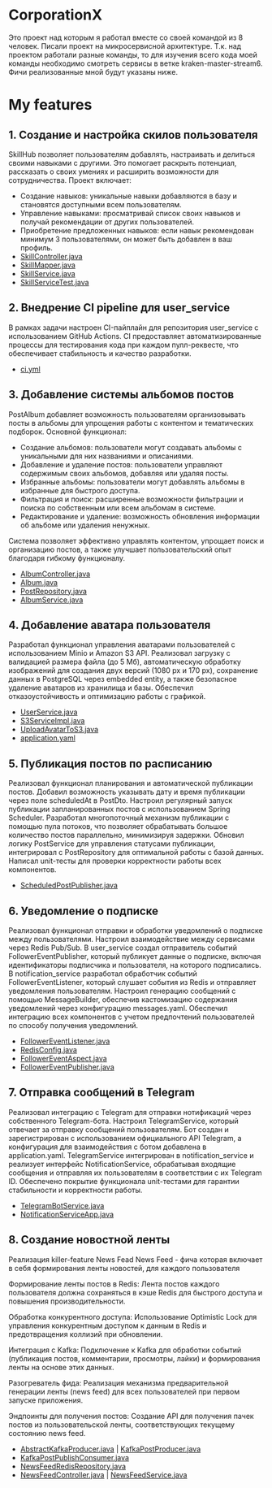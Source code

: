 # CorporationX

Это проект над которым я работал вместе со своей командой из 8 человек. Писали проект на микросервисной архитектуре. Т.к. над проектом работали разные команды, то для изучения всего кода моей команды необходимо смотреть сервисы в ветке kraken-master-stream6. Фичи реализованные мной будут указаны ниже.

# My features

## 1. Создание и настройка скилов пользователя
SkillHub позволяет пользователям добавлять, настраивать и делиться своими навыками с другими. Это помогает раскрыть потенциал, рассказать о своих умениях и расширить возможности для сотрудничества. Проект включает:
-	Создание навыков: уникальные навыки добавляются в базу и становятся доступными всем пользователям.
-	Управление навыками: просматривай список своих навыков и получай рекомендации от других пользователей.
-	Приобретение предложенных навыков: если навык рекомендован минимум 3 пользователями, он может быть добавлен в ваш профиль.
-	[SkillController.java](https://github.com/CorporationX/user_service/blob/feature-BJS2-26808/src/main/java/school/faang/user_service/controller/SkillController.java)
- [SkillMapper.java](https://github.com/CorporationX/user_service/blob/feature-BJS2-26808/src/main/java/school/faang/user_service/mapper/SkillMapper.java)
- [SkillService.java](https://github.com/CorporationX/user_service/blob/feature-BJS2-26808/src/main/java/school/faang/user_service/service/SkillService.java)
- [SkillServiceTest.java](https://github.com/CorporationX/user_service/blob/feature-BJS2-26808/src/test/java/school/faang/user_service/service/SkillServiceTest.java)

## 2. Внедрение CI pipeline для user_service
В рамках задачи настроен CI-пайплайн для репозитория user_service с использованием GitHub Actions. CI предоставляет автоматизированные процессы для тестирования кода при каждом пулл-реквесте, что обеспечивает стабильность и качество разработки. 
- [ci.yml](https://github.com/CorporationX/user_service/blob/feature-BJS2-26837/.github/workflows/ci.yml)

## 3. Добавление системы альбомов постов
PostAlbum добавляет возможность пользователям организовывать посты в альбомы для упрощения работы с контентом и тематических подборок. Основной функционал:
-	Создание альбомов: пользователи могут создавать альбомы с уникальными для них названиями и описаниями.
-	Добавление и удаление постов: пользователи управляют содержимым своих альбомов, добавляя или удаляя посты.
-	Избранные альбомы: пользователи могут добавлять альбомы в избранные для быстрого доступа.
-	Фильтрация и поиск: расширенные возможности фильтрации и поиска по собственным или всем альбомам в системе.
-	Редактирование и удаление: возможность обновления информации об альбоме или удаления ненужных.

  Система позволяет эффективно управлять контентом, упрощает поиск и организацию постов, а также улучшает пользовательский опыт благодаря гибкому функционалу.
- [AlbumController.java](https://github.com/CorporationX/post_service/blob/feature-BJS2-26856/src/main/java/faang/school/postservice/controller/AlbumController.java)
- [Album.java](https://github.com/CorporationX/post_service/blob/feature-BJS2-26856/src/main/java/faang/school/postservice/model/Album.java)
- [PostRepository.java](https://github.com/CorporationX/post_service/blob/feature-BJS2-26856/src/main/java/faang/school/postservice/repository/PostRepository.java)
- [AlbumService.java](https://github.com/CorporationX/post_service/blob/feature-BJS2-26856/src/main/java/faang/school/postservice/service/AlbumService.java)

## 4. Добавление аватара пользователя 
Разработал функционал управления аватарами пользователей с использованием Minio и Amazon S3 API. Реализовал загрузку с валидацией размера файла (до 5 Мб), автоматическую обработку изображений для создания двух версий (1080 px и 170 px), сохранение данных в PostgreSQL через embedded entity, а также безопасное удаление аватаров из хранилища и базы. Обеспечил отказоустойчивость и оптимизацию работы с графикой.
- [UserService.java](https://github.com/CorporationX/user_service/blob/feature-BJS2-26872/src/main/java/school/faang/user_service/service/user/UserService.java)
- [S3ServiceImpl.java](https://github.com/CorporationX/user_service/blob/feature-BJS2-26872/src/main/java/school/faang/user_service/service/s3/S3ServiceImpl.java)
- [UploadAvatarToS3.java](https://github.com/CorporationX/user_service/blob/feature-BJS2-26872/src/main/java/school/faang/user_service/service/s3/UploadAvatarToS3.java)
- [application.yaml](https://github.com/CorporationX/user_service/blob/feature-BJS2-26872/src/main/resources/application.yaml)

## 5. Публикация постов по расписанию
Реализовал функционал планирования и автоматической публикации постов. Добавил возможность указывать дату и время публикации через поле scheduledAt в PostDto. Настроил регулярный запуск публикации запланированных постов с использованием Spring Scheduler. Разработал многопоточный механизм публикации с помощью пула потоков, что позволяет обрабатывать большое количество постов параллельно, минимизируя задержки. Обновил логику PostService для управления статусами публикации, интегрировал с PostRepository для оптимальной работы с базой данных. Написал unit-тесты для проверки корректности работы всех компонентов.
- [ScheduledPostPublisher.java](https://github.com/CorporationX/post_service/blob/feature-BJS2-26895/src/main/java/faang/school/postservice/scheduled/ScheduledPostPublisher.java)

## 6. Уведомление о подписке
Реализовал функционал отправки и обработки уведомлений о подписке между пользователями. Настроил взаимодействие между сервисами через Redis Pub/Sub. В user_service создал отправитель событий FollowerEventPublisher, который публикует данные о подписке, включая идентификаторы подписчика и пользователя, на которого подписались. В notification_service разработал обработчик событий FollowerEventListener, который слушает события из Redis и отправляет уведомления пользователям. Настроил генерацию сообщений с помощью MessageBuilder, обеспечив кастомизацию содержания уведомлений через конфигурацию messages.yaml. Обеспечил интеграцию всех компонентов с учетом предпочтений пользователей по способу получения уведомлений.
- [FollowerEventListener.java](https://github.com/CorporationX/notification_service/blob/feature-BJS2-26949/src/main/java/faang/school/notificationservice/publis/listener/follower/FollowerEventListener.java)
- [RedisConfig.java](https://github.com/CorporationX/notification_service/blob/feature-BJS2-26949/src/main/java/faang/school/notificationservice/config/redis/RedisConfig.java)
- [FollowerEventAspect.java](https://github.com/CorporationX/user_service/blob/feature-BJS2-26949/src/main/java/school/faang/user_service/publis/aspect/FollowerEventAspect.java)
- [FollowerEventPublisher.java](https://github.com/CorporationX/user_service/blob/feature-BJS2-26949/src/main/java/school/faang/user_service/publis/publisher/FollowerEventPublisher.java)

## 7. Отправка сообщений в Telegram
Реализовал интеграцию с Telegram для отправки нотификаций через собственного Telegram-бота. Настроил TelegramService, который отвечает за отправку сообщений пользователям. Бот создан и зарегистрирован с использованием официального API Telegram, а конфигурация для взаимодействия с ботом добавлена в application.yaml. TelegramService интегрирован в notification_service и реализует интерфейс NotificationService, обрабатывая входящие сообщения и отправляя их пользователям в соответствии с их Telegram ID. Обеспечено покрытие функционала unit-тестами для гарантии стабильности и корректности работы.
- [TelegramBotService.java](https://github.com/CorporationX/notification_service/blob/feature-BJS2-26950/src/main/java/faang/school/notificationservice/service/TelegramBotService.java)
- [NotificationServiceApp.java](https://github.com/CorporationX/notification_service/blob/feature-BJS2-26950/src/main/java/faang/school/notificationservice/NotificationServiceApp.java)

## 8. Создание новостной ленты
Реализация killer-feature News Fead News Feed - фича которая включает в себя формирования ленты новостей, для каждого пользователя

Формирование ленты постов в Redis: Лента постов каждого пользователя должна сохраняться в кэше Redis для быстрого доступа и повышения производительности.

Обработка конкурентного доступа: Использование Optimistic Lock для управления конкурентным доступом к данным в Redis и предотвращения коллизий при обновлении.

Интеграция с Kafka: Подключение к Kafka для обработки событий (публикация постов, комментарии, просмотры, лайки) и формирования ленты на основе этих данных.

Разогреватель фида: Реализация механизма предварительной генерации ленты (news feed) для всех пользователей при первом запуске приложения.

Эндпоинты для получения постов: Создание API для получения пачек постов из пользовательской ленты, соответствующих текущему состоянию news feed.
- [AbstractKafkaProducer.java](https://github.com/CorporationX/post_service/blob/news-feed-team2-developer/src/main/java/faang/school/postservice/producer/AbstractKafkaProducer.java) | [KafkaPostProducer.java](https://github.com/CorporationX/post_service/blob/news-feed-team2-developer/src/main/java/faang/school/postservice/producer/KafkaPostProducer.java)
- [KafkaPostPublishConsumer.java](https://github.com/CorporationX/post_service/blob/news-feed-team2-developer/src/main/java/faang/school/postservice/listener/KafkaPostPublishConsumer.java)
- [NewsFeedRedisRepository.java](https://github.com/CorporationX/post_service/blob/news-feed-team2-developer/src/main/java/faang/school/postservice/repository/NewsFeedRedisRepository.java)  
- [NewsFeedController.java](https://github.com/CorporationX/post_service/blob/news-feed-team2-developer/src/main/java/faang/school/postservice/controller/NewsFeedController.java) | [NewsFeedService.java](https://github.com/CorporationX/post_service/blob/news-feed-team2-developer/src/main/java/faang/school/postservice/service/NewsFeedService.java)
